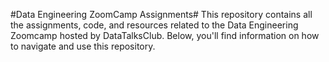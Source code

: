#Data Engineering ZoomCamp Assignments#
This repository contains all the assignments, code, and resources related to the Data Engineering Zoomcamp hosted by DataTalksClub. Below, you'll find information on how to navigate and use this repository.
